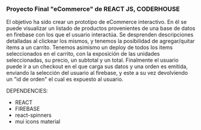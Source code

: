 ### Proyecto Final "eCommerce" de REACT JS, CODERHOUSE

El objetivo ha sido crear un prototipo de eCommerce interactivo. En él se puede visualizar un listado de productos provenientes de una base de datos en firebase con los que el usuario interactúa. Se desprenden descripciones detalladas al clickear los mismos, y tenemos la posibilidad de agregar/quitar items a un carrito. Tenemos asimismo un deploy de todos los items seleccionados en el carrito, con la exposición de las unidades seleccionadas, su precio, un subtotal y un total. Finalmente el usuario puede ir a un checkout en el que carga sus datos y una orden es emitida, enviando la selección del usuario al firebase, y este a su vez devolviendo un "id de orden" el cual es expuesto al usuario.

DEPENDENCIES:

* REACT
* FIREBASE
* react-spinners
* mui icons material
